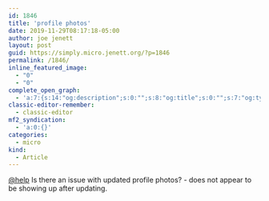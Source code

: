 ```yaml
---
id: 1846
title: 'profile photos'
date: 2019-11-29T08:17:18-05:00
author: joe jenett
layout: post
guid: https://simply.micro.jenett.org/?p=1846
permalink: /1846/
inline_featured_image:
  - "0"
  - "0"
complete_open_graph:
  - 'a:7:{s:14:"og:description";s:0:"";s:8:"og:title";s:0:"";s:7:"og:type";s:0:"";s:12:"twitter:card";s:7:"summary";s:15:"twitter:creator";s:0:"";s:19:"twitter:description";s:0:"";s:8:"og:image";s:0:"";}'
classic-editor-remember:
  - classic-editor
mf2_syndication:
  - 'a:0:{}'
categories:
  - micro
kind:
  - Article
---
```

[@help](https://micro.blog/help "@help") Is there an issue with updated profile photos? - does not appear to be showing up after updating.